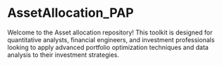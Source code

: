# AssetAllocation_PAP
Welcome to the Asset allocation repository! This toolkit is designed for quantitative analysts, financial engineers, and investment professionals looking to apply advanced portfolio optimization techniques and data analysis to their investment strategies.
